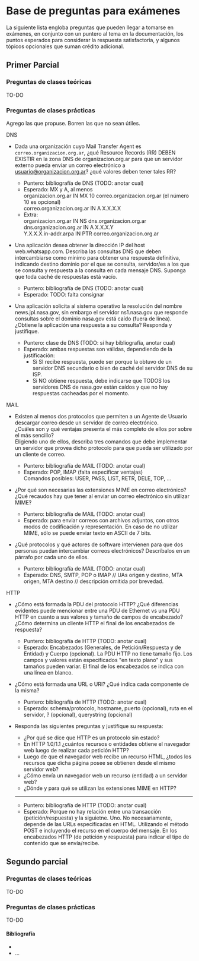 Base de preguntas para exámenes
===============================

La siguiente lista engloba preguntas que pueden llegar a tomarse en exámenes,
en conjunto con un puntero al tema en la documentación, los puntos esperados
para considerar la respuesta satisfactoria, y algunos tópicos opcionales
que suman crédito adicional.


Primer Parcial
--------------

### Preguntas de clases teóricas

TO-DO


### Preguntas de clases prácticas

Agrego las que propuse. Borren las que no sean útiles.

DNS

- Dada una organización cuyo Mail Transfer Agent es `correo.organizacion.org.ar`, ¿qué Resource Records (RR) DEBEN EXISTIR en la zona DNS de organizacion.org.ar para que un servidor externo pueda enviar un correo electrónico a usuario@organizacion.org.ar? ¿qué valores deben tener tales RR?
    - Puntero: bibliografía de DNS (TODO: anotar cual)
    - Esperado: MX y A, al menos  
      organizacion.org.ar IN MX 10 correo.organizacion.org.ar (el número 10 es opcional)  
      correo.organizacion.org.ar IN A X.X.X.X
    - Extra:  
      organizacion.org.ar IN NS dns.organizacion.org.ar  
      dns.organizacion.org.ar IN A X.X.X.Y  
      Y.X.X.X.in-addr.arpa IN PTR correo.organizacion.org.ar

- Una aplicación desea obtener la dirección IP del host web.whatsapp.com. Describa las consultas DNS que deben intercambiarse como mínimo para obtener una respuesta definitiva, indicando destino dominio por el que se consulta, servidor/es a los que se consulta y respuesta a la consulta en cada mensaje DNS. Suponga que toda caché de respuestas está vacío.
    - Puntero: bibliografía de DNS (TODO: anotar cual)
    - Esperado: TODO: falta consignar

- Una aplicación solicita al sistema operativo la resolución del nombre news.jpl.nasa.gov, sin embargo el servidor ns1.nasa.gov que responde consultas sobre el dominio nasa.gov está caído (fuera de línea). ¿Obtiene la aplicación una respuesta a su consulta? Responda y justifique.
     - Puntero: clase de DNS (TODO: si hay bibliografía, anotar cual)
     - Esperado: ambas respuestas son válidas, dependiendo de la justificación:
         - Si SI recibe respuesta, puede ser porque la obtuvo de un servidor DNS secundario o bien de caché del servidor DNS de su ISP.
         - Si NO obtiene respuesta, debe indicarse que TODOS los servidores DNS de nasa.gov están caídos y que no hay respuestas cacheadas por el momento.

MAIL

- Existen al menos dos protocolos que permiten a un Agente de Usuario descargar correo desde un servidor de correo electrónico.  
  ¿Cuáles son y qué ventajas presenta el más completo de ellos por sobre el más sencillo?  
  Eligiendo uno de ellos, describa tres comandos que debe implementar un servidor que provea dicho protocolo para que pueda ser utilizado por un cliente de correo.
    - Puntero: bibliografía de MAIL (TODO: anotar cual)
    - Esperado: POP, IMAP (falta especificar ventajas)  
      Comandos posibles: USER, PASS, LIST, RETR, DELE, TOP, ...

- ¿Por qué son necesarias las extensiones MIME en correo electrónico? ¿Qué recaudos hay que tener al enviar un correo electrónico sin utilizar MIME?
    - Puntero: bibliografía de MAIL (TODO: anotar cual)
    - Esperado: para enviar correos con archivos adjuntos, con otros modos de codificación y representación. En caso de no utilizar MIME, sólo se puede enviar texto en ASCII de 7 bits.

- ¿Qué protocolos y qué actores de software intervienen para que dos personas puedan intercambiar correos electrónicos? Descríbalos en un párrafo por cada uno de ellos.
    - Puntero: bibliografía de MAIL (TODO: anotar cual)
    - Esperado: DNS, SMTP, POP o IMAP // UAs origen y destino, MTA origen, MTA destino // descripción omitida por brevedad.

HTTP

- ¿Cómo está formada la PDU del protocolo HTTP? ¿Qué diferencias evidentes puede mencionar entre una PDU de Ethernet vs una PDU HTTP en cuanto a sus valores y tamaño de campos de encabezado? ¿Cómo determina un cliente HTTP el final de los encabezados de respuesta?
    - Puntero: bibliografía de HTTP (TODO: anotar cual)
    - Esperado: Encabezados (Generales, de Petición/Respuesta y de Entidad) y Cuerpo (opcional). La PDU HTTP no tiene tamaño fijo. Los campos y valores están especificados "en texto plano" y sus tamaños pueden variar. El final de los encabezados se indica con una línea en blanco.

- ¿Cómo está formada una URL o URI? ¿Qué indica cada componente de la misma?
    - Puntero: bibliografía de HTTP (TODO: anotar cual)
    - Esperado: schema/protocolo, hostname, puerto (opcional), ruta en el servidor, ? (opcional), querystring (opcional)

- Responda las siguientes preguntas y justifique su respuesta:
    - ¿Por qué se dice que HTTP es un protocolo sin estado?
    - En HTTP 1.0/1.1 ¿cuántos recursos o entidades obtiene el navegador web luego de realizar cada petición HTTP?
    - Luego de que el navegador web recibe un recurso HTML, ¿todos los recursos que dicha página posee se obtienen desde el mismo servidor web?
    - ¿Cómo envía un navegador web un recurso (entidad) a un servidor web?
    - ¿Dónde y para qué se utilizan las extensiones MIME en HTTP?
    - ---
    - Puntero: bibliografía de HTTP (TODO: anotar cual)
    - Esperado: Porque no hay relación entre una transacción (petición/respuesta) y la siguietne. Uno. No necesariamente, depende de las URLs especificadas en HTML. Utilizando el método POST e incluyendo el recurso en el cuerpo del mensaje. En los encabezados HTTP (de petición y respuesta) para indicar el tipo de contenido que se envía/recibe.


Segundo parcial
---------------

### Preguntas de clases teóricas

TO-DO


### Preguntas de clases prácticas

TO-DO


#### Bibliografía

- [^GOR17]: The Illustrated Network: How TCP/IP Works in a Modern Network (2nd ed).
            Walter Goralski. Morgan Kaufmann, 2017.
- ...
